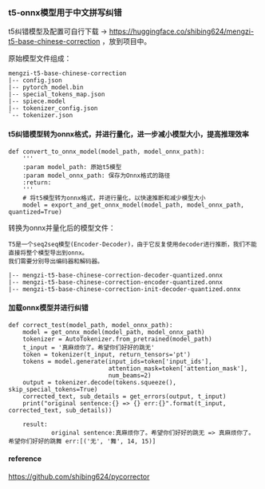 ### t5-onnx模型用于中文拼写纠错
t5纠错模型及配置可自行下载 -> https://huggingface.co/shibing624/mengzi-t5-base-chinese-correction ，放到项目中。

原始模型文件组成：
```
mengzi-t5-base-chinese-correction
|-- config.json
|-- pytorch_model.bin
|-- special_tokens_map.json
|-- spiece.model
|-- tokenizer_config.json
`-- tokenizer.json
```

#### t5纠错模型转为onnx格式，并进行量化，进一步减小模型大小，提高推理效率
```
def convert_to_onnx_model(model_path, model_onnx_path):
    '''
    :param model_path: 原始t5模型
    :param model_onnx_path: 保存为Onnx格式的路径
    :return:
    '''
    # 将t5模型转为onnx格式，并进行量化，以快速推断和减少模型大小
    model = export_and_get_onnx_model(model_path, model_onnx_path, quantized=True)
```

转换为onnx并量化后的模型文件：

```
T5是一个seq2seq模型(Encoder-Decoder)，由于它反复使用decoder进行推断，我们不能直接将整个模型导出到onnx。
我们需要分别导出编码器和解码器。

|-- mengzi-t5-base-chinese-correction-decoder-quantized.onnx
|-- mengzi-t5-base-chinese-correction-encoder-quantized.onnx
|-- mengzi-t5-base-chinese-correction-init-decoder-quantized.onnx
```

#### 加载onnx模型并进行纠错
```
def correct_test(model_path, model_onnx_path):
    model = get_onnx_model(model_path, model_onnx_path)
    tokenizer = AutoTokenizer.from_pretrained(model_path)
    t_input = '真麻烦你了。希望你们好好的跳无'
    token = tokenizer(t_input, return_tensors='pt')
    tokens = model.generate(input_ids=token['input_ids'],
                            attention_mask=token['attention_mask'],
                            num_beams=2)
    output = tokenizer.decode(tokens.squeeze(), skip_special_tokens=True)
    corrected_text, sub_details = get_errors(output, t_input)
    print("original sentence:{} => {} err:{}".format(t_input, corrected_text, sub_details))

    result:
            original sentence:真麻烦你了。希望你们好好的跳无 => 真麻烦你了。希望你们好好的跳舞 err:[('无', '舞', 14, 15)]
```


#### reference
https://github.com/shibing624/pycorrector
